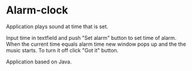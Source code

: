 # Alarm-clock


Application plays sound at time that is set.

Input time in textfield and push "Set alarm" button to set time of alarm. When the current time equals alarm time 
new window pops up and the the music starts. To turn it off click "Got it" button.


Application based on Java.
